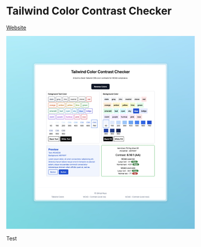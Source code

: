 # Tailwind Color Contrast Checker

[Website](https://tailwind-a11y.wenxpan.com/)

![screenshot of website](./docs/screenshot.jpeg)


Test
